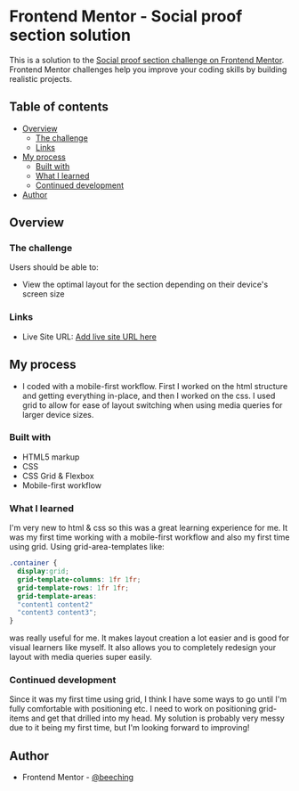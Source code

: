 # Frontend Mentor - Social proof section solution

This is a solution to the [Social proof section challenge on Frontend Mentor](https://www.frontendmentor.io/challenges/social-proof-section-6e0qTv_bA). Frontend Mentor challenges help you improve your coding skills by building realistic projects. 

## Table of contents

- [Overview](#overview)
  - [The challenge](#the-challenge)
  - [Links](#links)
- [My process](#my-process)
  - [Built with](#built-with)
  - [What I learned](#what-i-learned)
  - [Continued development](#continued-development)
- [Author](#author)

## Overview

### The challenge

Users should be able to:

- View the optimal layout for the section depending on their device's screen size

### Links

- Live Site URL: [Add live site URL here](https://your-live-site-url.com)

## My process
- I coded with a mobile-first workflow. First I worked on the html structure and getting everything in-place, and then I worked on the css. I used grid to allow for ease of layout switching when using media queries for larger device sizes.

### Built with

- HTML5 markup
- CSS
- CSS Grid & Flexbox
- Mobile-first workflow


### What I learned

I'm very new to html & css so this was a great learning experience for me. It was my first time working with a mobile-first workflow and also my first time using grid. Using grid-area-templates like:

```css
.container {
  display:grid;
  grid-template-columns: 1fr 1fr;
  grid-template-rows: 1fr 1fr;
  grid-template-areas: 
  "content1 content2"
  "content3 content3";
}
```
was really useful for me. It makes layout creation a lot easier and is good for visual learners like myself. It also allows you to completely redesign your layout with media queries super easily.


### Continued development

Since it was my first time using grid, I think I have some ways to go until I'm fully comfortable with positioning etc. I need to work on positioning grid-items and get that drilled into my head. My solution is probably very messy due to it being my first time, but I'm looking forward to improving!


## Author

- Frontend Mentor - [@beeching](https://www.frontendmentor.io/profile/beeching)

